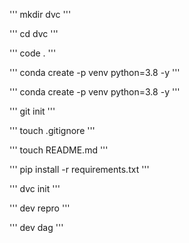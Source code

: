 '''
mkdir dvc
'''

'''
cd dvc
'''

'''
code .
'''

'''
conda create -p venv python=3.8 -y
'''

'''
conda create -p venv python=3.8 -y
'''

'''
git init
'''

'''
touch .gitignore
'''

'''
touch README.md
'''

'''
pip install -r requirements.txt
'''

'''
dvc init
'''

'''
dev repro
'''

'''
dev dag
'''